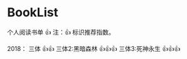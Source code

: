 # BookList
个人阅读书单
:+1:
注：:+1: 标识推荐指数。

2018：
三体 :+1::+1:
三体2:黑暗森林 :+1::+1::+1:
三体3:死神永生 :+1::+1::+1:
